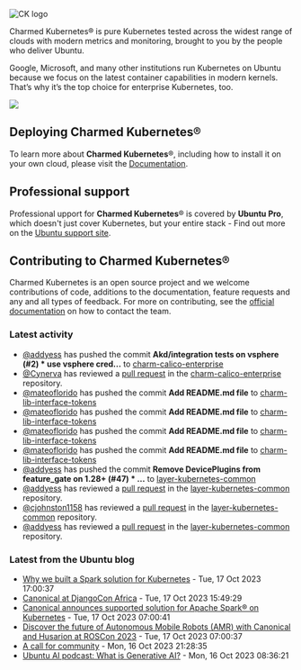 ![CK logo](https://assets.ubuntu.com/v1/451d4cf4-Charmed+Kubernetes_RGB_onWhite_2022.svg)

Charmed Kubernetes® is pure Kubernetes tested across the widest range of clouds with modern metrics and monitoring, brought to you by the people who deliver Ubuntu.

Google, Microsoft, and many other institutions run Kubernetes on Ubuntu because we focus on the latest container capabilities in modern kernels. That’s why it’s the top choice for enterprise Kubernetes, too.

![](https://assets.ubuntu.com/v1/843c77b6-juju-at-a-glace.svg)

## Deploying Charmed Kubernetes®

To learn more about **Charmed Kubernetes**®, including how to install it on your own cloud, please visit the [Documentation][docs].

## Professional support

Professional upport for **Charmed Kubernetes**® is covered by **Ubuntu Pro**, which doesn't just cover Kubernetes, but your entire stack - Find out more on the [Ubuntu support site](https://ubuntu.com/support).

## Contributing to Charmed Kubernetes®

Charmed Kubernetes is an open source project and we welcome contributions of code, additions to the documentation, feature requests and any and all types of feedback. For more on contributing, see the [official documentation][get-in-touch] on how to contact the team.

<!-- LINKS -->
[docs]: https://ubuntu.com/kubernetes/docs
[get-in-touch]: https://ubuntu.com/kubernetes/docs/get-in-touch

### Latest activity

<!-- activity starts -->
 - [@addyess](https://github.com/addyess) has pushed the commit **Akd/integration tests on vsphere (#2)  * use vsphere cred...** to [charm-calico-enterprise](https://github.com/charmed-kubernetes/charm-calico-enterprise)
 - [@Cynerva](https://github.com/Cynerva) has reviewed a [pull request](https://github.com/charmed-kubernetes/charm-calico-enterprise/pull/2) in the [charm-calico-enterprise](https://github.com/charmed-kubernetes/charm-calico-enterprise) repository.
 - [@mateoflorido](https://github.com/mateoflorido) has pushed the commit **Add README.md file** to [charm-lib-interface-tokens](https://github.com/charmed-kubernetes/charm-lib-interface-tokens)
 - [@mateoflorido](https://github.com/mateoflorido) has pushed the commit **Add README.md file** to [charm-lib-interface-tokens](https://github.com/charmed-kubernetes/charm-lib-interface-tokens)
 - [@mateoflorido](https://github.com/mateoflorido) has pushed the commit **Add README.md file** to [charm-lib-interface-tokens](https://github.com/charmed-kubernetes/charm-lib-interface-tokens)
 - [@mateoflorido](https://github.com/mateoflorido) has pushed the commit **Add README.md file** to [charm-lib-interface-tokens](https://github.com/charmed-kubernetes/charm-lib-interface-tokens)
 - [@addyess](https://github.com/addyess) has pushed the commit **Remove DevicePlugins from feature_gate on 1.28+ (#47)  * ...** to [layer-kubernetes-common](https://github.com/charmed-kubernetes/layer-kubernetes-common)
 - [@addyess](https://github.com/addyess) has reviewed a [pull request](https://github.com/charmed-kubernetes/layer-kubernetes-common/pull/47) in the [layer-kubernetes-common](https://github.com/charmed-kubernetes/layer-kubernetes-common) repository.
 - [@cjohnston1158](https://github.com/cjohnston1158) has reviewed a [pull request](https://github.com/charmed-kubernetes/layer-kubernetes-common/pull/47) in the [layer-kubernetes-common](https://github.com/charmed-kubernetes/layer-kubernetes-common) repository.
 - [@addyess](https://github.com/addyess) has reviewed a [pull request](https://github.com/charmed-kubernetes/layer-kubernetes-common/pull/47) in the [layer-kubernetes-common](https://github.com/charmed-kubernetes/layer-kubernetes-common) repository.
<!-- activity ends -->

<!-- roadmap starts -->

<!-- roadmap ends -->

### Latest from the Ubuntu blog

<!-- blog starts -->
* [Why we built a Spark solution for Kubernetes](https://ubuntu.com//blog/why-we-built-a-spark-solution-for-kubernetes) - Tue, 17 Oct 2023 17:00:37 
* [Canonical at DjangoCon Africa](https://ubuntu.com//blog/canonical-at-djangocon-africa) - Tue, 17 Oct 2023 15:49:29 
* [Canonical announces supported solution for Apache Spark® on Kubernetes](https://ubuntu.com//blog/canonical-releases-charmed-spark) - Tue, 17 Oct 2023 07:00:41 
* [Discover the future of Autonomous Mobile Robots (AMR) with Canonical and Husarion at ROSCon 2023](https://ubuntu.com//blog/amr-with-canonical-and-husarion) - Tue, 17 Oct 2023 07:00:37 
* [A call for community](https://ubuntu.com//blog/a-call-for-community) - Mon, 16 Oct 2023 21:28:35 
* [Ubuntu AI podcast: What is Generative AI?](https://ubuntu.com//blog/ubuntu-ai-podcast-what-is-generative-ai) - Mon, 16 Oct 2023 08:36:21 
<!-- blog ends -->
